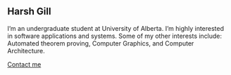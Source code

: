 ## Harsh Gill

I’m an undergraduate student at University of Alberta. 
I’m highly interested in software applications and systems. 
Some of my other interests include: Automated theorem proving, Computer Graphics, and Computer Architecture.

[Contact me](https://www.linkedin.com/in/harsh-gill/)
